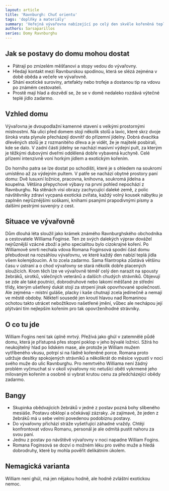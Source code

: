 ```yaml
---
layout: article
title: 'Ravnburgh: Chuť orientu'
tags: 'doplňky a materiály'
summary: 'Veřejná vývařovna nabízející po celý den skvěle kořeněná teplá jídla zcela zdarma. Ovdovělá provozovatelka Romana Foginsová tímto způsobem uctívá památku svého nebožtíka manžela, známého cestovatele Williama Foginse.'
authors: Sarsaparillos
series: Domy Ravnburghu
---
```


## Jak se postavy do domu mohou dostat

- Pátrají po zmizelém měšťanovi a stopy vedou do vývařovny.
- Hledají kontakt mezi Ravnburskou spodinou, která se slézá zejména v době oběda a večeře ve vývařovně.
- Shání exotické suroviny, artefakty nebo trofeje a dostanou tip na vdovu po známém cestovateli.
- Prostě mají hlad a dozvědí se, že se v do­mě nedaleko rozdává výtečné teplé jídlo zadarmo.

## Vzhled domu

Vývařovna je dvoupodlažní kamenné stavení s velkými prostornými místnostmi. Na ulici před domem stojí několik stolů a lavic, které skrz dvoje široká vrata plynule přecházejí dovnitř do přízemní jídelny. Dobrá dvacítka dřevěných stolů je z rozmanitého dřeva a je vidět, že je majitelé posbírali, kde se dalo. V zadní části jídelny se nachází masivní výdejní pult, za kterým je těžkými dubovými dveřmi oddělená dobře vybavená kuchyně. Celé přízemí intenzivně voní horkým jídlem a exotickým kořením.

Do horního patra se lze dostat po schodišti, které je s ohledem na soukromí umístěno až za výdejním pultem. V patře se nachází obytné prostory paní domu: Dvě lusuxní ložnice, pracovna, knihovna, soukromá jídelna a koupelna. Většina přepychové výbavy na první pohled nepochází z Ravnburghu. Na stěnách visí obrazy zachycující daleké země, z polic návštěvníky zdraví vycpaná exotická zvířata, každý volný kousek nábytku je zaplněn nejrůznějšími soškami, knihami psanými prapodivnými písmy a dalšími pestrými suvenýry z cest.

## Situace ve vývařovně

Dům dlouhá léta sloužil jako krámek známého Ravnburghského obchodníka a cestovatele Williama Foginse. Ten ze svých dalekých výprav dovážel nejrůznější vzácné zboží a jeho specialitou bylo cizokrajné koření. Po Williamově smrti nechala vdova Romana Foginsová spodní část domu přebudovat na rozsáhlou vývařovnu, ve které každý den nabízí teplá jídla všem kolemjdoucím. A to zcela zadarmo. Sama filantropka zůstává většinu času v ústraní a o chod vývařovny se stará několik dobře placených sloužících. Krom těch lze ve vývařovně téměř celý den narazit na spousty žebráků, sirotků, válečných veteránů a dalších chudých strávníků. Objevují se zde ale také poutníci, dobrodruhové nebo lakomí měšťané ze střední třídy, kterým ušetřený dukát stojí za strpení jinak opovrhované společnosti. Ale zejména – místní guláše, placky i kaše chutnají zcela jedinečně a nemají ve městě obdoby. Někteří sousedé jen kroutí hlavou nad Romaninou ochotou takto utrácet nebožtíkovo našetřené jmění, vůbec ale nechápou její plýtvání tím nejlepším kořením pro tak opovrženíhodné strávníky.

## O co tu jde

William Fogins není tak úplně mrtvý. Přežívá jako ghúl v zatemnělé půdě domu, která je přístupná přes stopní poklop v jeho bývalé ložnici. Sžírá ho neukojitelný hlad po lidském mase, ale protože je William mužem vytříbeného vkusu, potrpí si na řádně kořeněné porce. Romana proto udržuje desítky spokojených strávníků a několikrát do měsíce vypustí v noci svého muže do ulic Ravnburghu. Pro nemrtvého Williama není žádný problém vyčmuchat si v okolí vývařovny nic netušící oběti vykrmené jeho milovaným kořením a osobně si vybrat krutou cenu za předcházející obědy zadarmo.

## Bangy

- Skupinka obědvajících žebráků v jedné z postav pozná bohy slíbeného mesiáše. Postavu obklopí a očekávají zázraky. Je zajímavé, že jeden z žebráků má u sebe velmi povedenou podobiznu postavy.
- Do vývařovny přichází stráže vyšetřující záhadné vraždy. Chtějí konfrontovat vdovu Romanu, personál je ale odmítá pustit nahoru za svou paní.
- Jednu z postav po návštěvě vývařovny v noci napadne William Fogins.
- Romana Foginsová se dozví o možném léku pro svého muže a hledá dobrodruhy, které by mohla pověřit delikátním úkolem.

## Nemagická varianta

William není ghúl, má jen nějakou hodně, ale hodně zvláštní exotickou nemoc.
